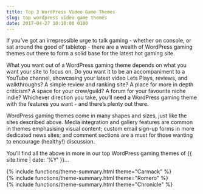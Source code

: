 ```yaml
---
title: Top 3 WordPress Video Game Themes
slug: top wordpress video game themes
date: 2017-04-27 10:10:00 0100
---
```


<!-- kw: WordPress Gaming Themes -->

If you’ve got an irrepressible urge to talk gaming - whether on console, or sat around the good ol’ tabletop - there are a wealth of WordPress gaming themes out there to form a solid base for the latest hot gaming site.

What you want out of a WordPress gaming theme depends on what you want your site to focus on. Do you want it to be an accompaniment to a YouTube channel, showcasing your latest video Lets Plays, reviews, and walkthroughs? A simple review and ranking site? A place for more in depth criticism? A space for your crew/guild? A forum for your favourite niche indie? Whichever direction you take, you’ll need a WordPress gaming theme with the features you want - and there’s plenty out there.

WordPress gaming themes come in many shapes and sizes, just like the sites described above. Media integration and gallery features are common in themes emphasising visual content; custom email sign-up forms in more dedicated news sites; and comment sections are a must for those wanting to encourage (healthy!) discussion.

You’ll find all the above in more in our top WordPress gaming themes of {{ site.time | date: '%Y' }}...


<div class="theme-summary" markdown="1">
{% include functions/theme-summary.html theme="Carmack" %}
</div>


<div class="theme-summary" markdown="1">
{% include functions/theme-summary.html theme="Romero" %}
</div>

<div class="theme-summary" markdown="1">
{% include functions/theme-summary.html theme="Chronicle" %}
</div>
